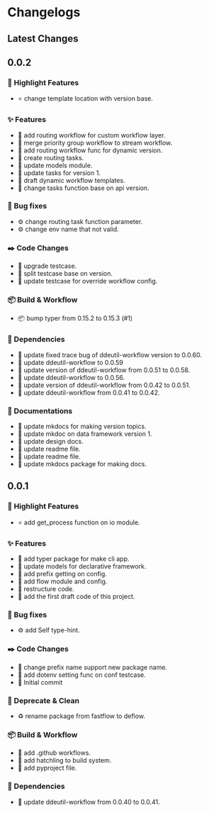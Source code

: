 # Changelogs

## Latest Changes

## 0.0.2

### :stars: Highlight Features

- :star: change template location with version base.

### :sparkles: Features

- :dart: add routing workflow for custom workflow layer.
- :dart: merge priority group workflow to stream workflow.
- :dart: add routing workflow func for dynamic version.
- :dart: create routing tasks.
- :dart: update models module.
- :dart: update tasks for version 1.
- :dart: draft dynamic workflow templates.
- :dart: change tasks function base on api version.

### :bug: Bug fixes

- :gear: change routing task function parameter.
- :gear: change env name that not valid.

### :black_nib: Code Changes

- :test_tube: upgrade testcase.
- :test_tube: split testcase base on version.
- :test_tube: update testcase for override workflow config.

### :package: Build & Workflow

- :package: bump typer from 0.15.2 to 0.15.3 (#1)

### :postbox: Dependencies

- :pushpin: update fixed trace bug of ddeutil-workflow version to 0.0.60.
- :pushpin: update ddeutil-workflow to 0.0.59
- :pushpin: update version of ddeutil-workflow from 0.0.51 to 0.0.58.
- :pushpin: update ddeutil-workflow to 0.0.56.
- :pushpin: update version of ddeutil-workflow from 0.0.42 to 0.0.51.
- :pushpin: update ddeutil-workflow from 0.0.41 to 0.0.42.

### :book: Documentations

- :page_facing_up: update mkdocs for making version topics.
- :page_facing_up: update mkdoc on data framework version 1.
- :page_facing_up: update design docs.
- :page_facing_up: update readme file.
- :page_facing_up: update readme file.
- :page_facing_up: update mkdocs package for making docs.

## 0.0.1

### :stars: Highlight Features

- :star: add get_process function on io module.

### :sparkles: Features

- :dart: add typer package for make cli app.
- :dart: update models for declarative framework.
- :dart: add prefix getting on config.
- :dart: add flow module and config.
- :dart: restructure code.
- :tada: add the first draft code of this project.

### :bug: Bug fixes

- :gear: add Self type-hint.

### :black_nib: Code Changes

- :construction: change prefix name support new package name.
- :test_tube: add dotenv setting func on conf testcase.
- :construction: Initial commit

### :broom: Deprecate & Clean

- :recycle: rename package from fastflow to deflow.

### :package: Build & Workflow

- :toolbox: add .github workflows.
- :toolbox: add hatchling to build system.
- :toolbox: add pyproject file.

### :postbox: Dependencies

- :pushpin: update ddeutil-workflow from 0.0.40 to 0.0.41.

